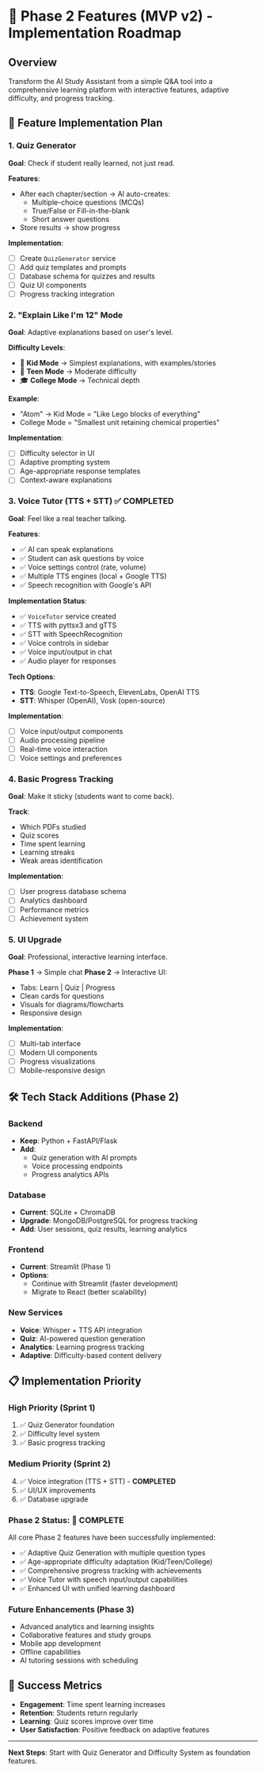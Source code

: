 # 🚀 Phase 2 Features (MVP v2) - Implementation Roadmap

## Overview
Transform the AI Study Assistant from a simple Q&A tool into a comprehensive learning platform with interactive features, adaptive difficulty, and progress tracking.

## 🎯 Feature Implementation Plan

### 1. Quiz Generator
**Goal**: Check if student really learned, not just read.

**Features**:
- After each chapter/section → AI auto-creates:
  - Multiple-choice questions (MCQs)
  - True/False or Fill-in-the-blank
  - Short answer questions
- Store results → show progress

**Implementation**:
- [ ] Create `QuizGenerator` service
- [ ] Add quiz templates and prompts
- [ ] Database schema for quizzes and results
- [ ] Quiz UI components
- [ ] Progress tracking integration

### 2. "Explain Like I'm 12" Mode
**Goal**: Adaptive explanations based on user's level.

**Difficulty Levels**:
- 👶 **Kid Mode** → Simplest explanations, with examples/stories
- 🧑 **Teen Mode** → Moderate difficulty
- 🎓 **College Mode** → Technical depth

**Example**:
- "Atom" → Kid Mode = "Like Lego blocks of everything"
- College Mode = "Smallest unit retaining chemical properties"

**Implementation**:
- [ ] Difficulty selector in UI
- [ ] Adaptive prompting system
- [ ] Age-appropriate response templates
- [ ] Context-aware explanations

### 3. Voice Tutor (TTS + STT) ✅ **COMPLETED**
**Goal**: Feel like a real teacher talking.

**Features**:
- ✅ AI can speak explanations
- ✅ Student can ask questions by voice
- ✅ Voice settings control (rate, volume)
- ✅ Multiple TTS engines (local + Google TTS)
- ✅ Speech recognition with Google's API

**Implementation Status**:
- ✅ `VoiceTutor` service created
- ✅ TTS with pyttsx3 and gTTS
- ✅ STT with SpeechRecognition
- ✅ Voice controls in sidebar
- ✅ Voice input/output in chat
- ✅ Audio player for responses

**Tech Options**:
- **TTS**: Google Text-to-Speech, ElevenLabs, OpenAI TTS
- **STT**: Whisper (OpenAI), Vosk (open-source)

**Implementation**:
- [ ] Voice input/output components
- [ ] Audio processing pipeline
- [ ] Real-time voice interaction
- [ ] Voice settings and preferences

### 4. Basic Progress Tracking
**Goal**: Make it sticky (students want to come back).

**Track**:
- Which PDFs studied
- Quiz scores
- Time spent learning
- Learning streaks
- Weak areas identification

**Implementation**:
- [ ] User progress database schema
- [ ] Analytics dashboard
- [ ] Performance metrics
- [ ] Achievement system

### 5. UI Upgrade
**Goal**: Professional, interactive learning interface.

**Phase 1** → Simple chat
**Phase 2** → Interactive UI:
- Tabs: Learn | Quiz | Progress
- Clean cards for questions
- Visuals for diagrams/flowcharts
- Responsive design

**Implementation**:
- [ ] Multi-tab interface
- [ ] Modern UI components
- [ ] Progress visualizations
- [ ] Mobile-responsive design

## 🛠️ Tech Stack Additions (Phase 2)

### Backend
- **Keep**: Python + FastAPI/Flask
- **Add**: 
  - Quiz generation with AI prompts
  - Voice processing endpoints
  - Progress analytics APIs

### Database
- **Current**: SQLite + ChromaDB
- **Upgrade**: MongoDB/PostgreSQL for progress tracking
- **Add**: User sessions, quiz results, learning analytics

### Frontend
- **Current**: Streamlit (Phase 1)
- **Options**: 
  - Continue with Streamlit (faster development)
  - Migrate to React (better scalability)

### New Services
- **Voice**: Whisper + TTS API integration
- **Quiz**: AI-powered question generation
- **Analytics**: Learning progress tracking
- **Adaptive**: Difficulty-based content delivery

## 📋 Implementation Priority

### High Priority (Sprint 1)
1. ✅ Quiz Generator foundation
2. ✅ Difficulty level system
3. ✅ Basic progress tracking

### Medium Priority (Sprint 2)
4. ✅ Voice integration (TTS + STT) - **COMPLETED**
5. ✅ UI/UX improvements
6. ✅ Database upgrade

### Phase 2 Status: 🎉 **COMPLETE**
All core Phase 2 features have been successfully implemented:
- ✅ Adaptive Quiz Generation with multiple question types
- ✅ Age-appropriate difficulty adaptation (Kid/Teen/College)
- ✅ Comprehensive progress tracking with achievements
- ✅ Voice Tutor with speech input/output capabilities
- ✅ Enhanced UI with unified learning dashboard

### Future Enhancements (Phase 3)
- Advanced analytics and learning insights
- Collaborative features and study groups
- Mobile app development
- Offline capabilities
- AI tutoring sessions with scheduling

## 🎯 Success Metrics
- **Engagement**: Time spent learning increases
- **Retention**: Students return regularly
- **Learning**: Quiz scores improve over time
- **User Satisfaction**: Positive feedback on adaptive features

---

**Next Steps**: Start with Quiz Generator and Difficulty System as foundation features.
